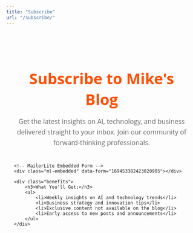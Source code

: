 ```yaml
---
title: "Subscribe"
url: "/subscribe/"
---
```


<style>
.subscribe-container {
    max-width: 600px;
    margin: 0 auto;
    padding: 40px 20px;
    font-family: 'Open Sans', Arial, Helvetica, sans-serif;
}

.subscribe-header {
    text-align: center;
    margin-bottom: 40px;
}

.subscribe-header h1 {
    color: #ff4f00;
    font-size: 2.5rem;
    font-weight: 700;
    margin-bottom: 16px;
}

.subscribe-header p {
    color: #666;
    font-size: 1.1rem;
    line-height: 1.6;
}

.ml-embedded {
    margin: 0 auto;
}

/* Custom styling for MailerLite form */
.ml-form-embedContainer {
    background: #fff;
    border-radius: 8px;
    box-shadow: 0 4px 6px rgba(0, 0, 0, 0.1);
    padding: 30px;
}

.benefits {
    margin-top: 40px;
    text-align: center;
}

.benefits h3 {
    color: #333;
    font-size: 1.5rem;
    margin-bottom: 20px;
}

.benefits ul {
    list-style: none;
    padding: 0;
    max-width: 400px;
    margin: 0 auto;
}

.benefits li {
    color: #666;
    margin-bottom: 12px;
    padding-left: 24px;
    position: relative;
}

.benefits li:before {
    content: "✓";
    color: #ff4f00;
    font-weight: bold;
    position: absolute;
    left: 0;
}
</style>

<div class="subscribe-container">
    <div class="subscribe-header">
        <h1>Subscribe to Mike's Blog</h1>
        <p>Get the latest insights on AI, technology, and business delivered straight to your inbox. Join our community of forward-thinking professionals.</p>
    </div>

    <!-- MailerLite Embedded Form -->
    <div class="ml-embedded" data-form="169453382423020905"></div>

    <div class="benefits">
        <h3>What You'll Get:</h3>
        <ul>
            <li>Weekly insights on AI and technology trends</li>
            <li>Business strategy and innovation tips</li>
            <li>Exclusive content not available on the blog</li>
            <li>Early access to new posts and announcements</li>
        </ul>
    </div>
</div>

<script>
// Initialize MailerLite form after page load
document.addEventListener('DOMContentLoaded', function() {
    // The MailerLite Universal script will automatically initialize embedded forms
    if (typeof ml !== 'undefined') {
        ml('forms', 'load');
        
        // Add custom form validation and error handling
        setTimeout(() => {
            const embeddedForm = document.querySelector('.ml-embedded form');
            if (embeddedForm) {
                embeddedForm.addEventListener('submit', function(e) {
                    const email = this.querySelector('input[type="email"]');
                    if (email && (!email.value || !email.value.includes('@'))) {
                        e.preventDefault();
                        alert('Please enter a valid email address.');
                        email.focus();
                        return false;
                    }
                });
            }
        }, 2000); // Wait for MailerLite to initialize
    } else {
        // Fallback if MailerLite Universal script fails to load
        console.warn('MailerLite Universal script not loaded. Form may not work properly.');
        
        // Show fallback message
        setTimeout(() => {
            const container = document.querySelector('.ml-embedded');
            if (container && !container.innerHTML.trim()) {
                container.innerHTML = `
                    <div style="text-align: center; padding: 40px; background: #f8f9fa; border-radius: 8px; border: 2px dashed #dee2e6;">
                        <h3 style="color: #6c757d; margin-bottom: 16px;">Form Loading Issue</h3>
                        <p style="color: #6c757d; margin-bottom: 20px;">The subscription form is having trouble loading. You can still subscribe using the link below:</p>
                        <a href="https://dashboard.mailerlite.com/forms/1849787/169453382423020905/share" 
                           target="_blank" 
                           style="display: inline-block; background: #ff4f00; color: white; padding: 12px 24px; text-decoration: none; border-radius: 4px; font-weight: bold;">
                           Subscribe via MailerLite →
                        </a>
                    </div>
                `;
            }
        }, 5000);
    }
});

// Function to check if subscription was successful
function checkSubscriptionStatus() {
    // Check if user recently subscribed
    const subscriptionTime = localStorage.getItem('subscription_time');
    if (subscriptionTime) {
        const timeDiff = Date.now() - parseInt(subscriptionTime);
        if (timeDiff < 300000) { // 5 minutes
            // Show success message if recently subscribed
            const container = document.querySelector('.subscribe-container');
            if (container) {
                container.innerHTML = `
                    <div style="text-align: center; padding: 40px;">
                        <div style="width: 80px; height: 80px; background: #28a745; border-radius: 50%; display: flex; align-items: center; justify-content: center; margin: 0 auto 20px;">
                            <span style="color: white; font-size: 40px;">✓</span>
                        </div>
                        <h1 style="color: #28a745; margin-bottom: 16px;">Already Subscribed!</h1>
                        <p style="color: #666;">You recently subscribed to our newsletter. Thank you!</p>
                        <p style="margin-top: 20px;"><a href="/" style="color: #ff4f00;">← Back to Blog</a></p>
                    </div>
                `;
            }
        }
    }
}

// Check subscription status on page load
checkSubscriptionStatus();
</script>